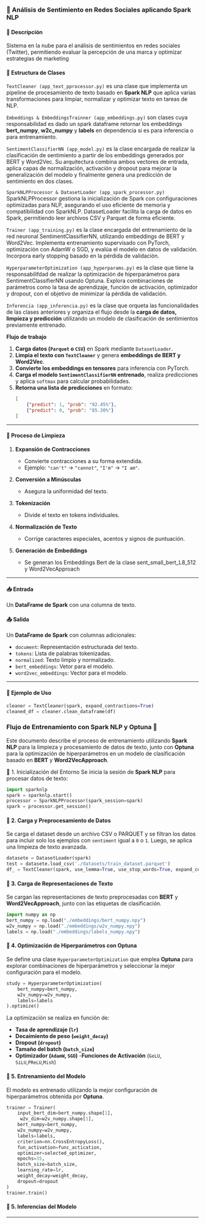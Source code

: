 ### 📝 Análisis de Sentimiento en Redes Sociales aplicando Spark NLP

#### 📌 Descripción
Sistema en la nube para el análisis de sentimientos en redes sociales (Twitter), permitiendo evaluar la percepción de una marca y optimizar estrategias de marketing 

#### 📌 Estructura de Clases
`TextCleaner (app_text_pprocessor.py)` es una clase que implementa un pipeline de procesamiento de texto basado en **Spark NLP** que aplica varias transformaciones para limpiar, normalizar y optimizar texto en tareas de NLP.

`Embeddings & EmbeddingsTrainner (app_embeddings.py)` son clases cuya responsabilidad es dado un spark dataframe retornar los embeddings **bert_numpy**, **w2c_numpy** y **labels** en dependencia si es para inferencia o para entrenamiento.

`SentimentClassifierNN (app_model.py)` es la clase encargada de realizar la clasificación de sentimiento a partir de los embeddings generados por BERT y Word2Vec. Su arquitectura combina ambos vectores de entrada, aplica capas de normalización, activación y dropout para mejorar la generalización del modelo y finalmente genera una predicción de sentimiento en dos clases.

`SparkNLPProcessor & DatasetLoader (app_spark_processor.py) ` SparkNLPProcessor gestiona la inicialización de Spark con configuraciones optimizadas para NLP, asegurando el uso eficiente de memoria y compatibilidad con SparkNLP. DatasetLoader facilita la carga de datos en Spark, permitiendo leer archivos CSV y Parquet de forma eficiente.

`Trainer (app_training.py)` es la clase encargada del entrenamiento de la red neuronal SentimentClassifierNN, utilizando embeddings de BERT y Word2Vec. Implementa entrenamiento supervisado con PyTorch, optimización con AdamW o SGD, y evalúa el modelo en datos de validación. Incorpora early stopping basado en la pérdida de validación.

`HyperparameterOptimization (app_hyperparams.py)` es la clase que tiene la responsabilifdad de realizar la optimización de hiperparámetros para SentimentClassifierNN usando Optuna. Explora combinaciones de parámetros como la tasa de aprendizaje, función de activación, optimizador y dropout, con el objetivo de minimizar la pérdida de validación.

`Inferencia (app_inferencia.py)` es la clase que orqueta las funcionalidades de las clases anteriores y organiza el flujo desde la **carga de datos, limpieza y predicción** utilizando un modelo de clasificación de sentimientos previamente entrenado.

 **Flujo de trabajo**
1. **Carga datos (`Parquet` o `CSV`)** en Spark mediante `DatasetLoader`.  
2. **Limpia el texto con `TextCleaner`** y genera **embeddings de BERT y Word2Vec**.  
3. **Convierte los embeddings en tensores** para inferencia con PyTorch.  
4. **Carga el modelo `SentimentClassifierNN` entrenado**, realiza predicciones y aplica `softmax` para calcular probabilidades.  
5. **Retorna una lista de predicciones** en formato:
   ```json
   [
       {"predict": 1, "prob": "92.45%"},
       {"predict": 0, "prob": "85.30%"}
   ]
---

#### 🔄 Proceso de Limpieza
1. **Expansión de Contracciones**  
   - Convierte contracciones a su forma extendida.  
   - Ejemplo: `"can't"` → `"cannot"`, `"I'm"` → `"I am"`.

2. **Conversión a Minúsculas**  
   - Asegura la uniformidad del texto.

3. **Tokenización**  
   - Divide el texto en tokens individuales.


5. **Normalización de Texto**  
   - Corrige caracteres especiales, acentos y signos de puntuación.


7. **Generación de Embeddings** 
   - Se generan los Embeddings Bert de la clase sent_small_bert_L8_512 y Word2VecApproach

---

#### 📥 Entrada
Un **DataFrame de Spark** con una columna de texto.

#### 📤 Salida
Un **DataFrame de Spark** con columnas adicionales:
- `document`: Representación estructurada del texto.
- `tokens`: Lista de palabras tokenizadas.
- `normalized`: Texto limpio y normalizado.
- `bert_embeddings`: Vetor para el modelo.
- `word2vec_embeddings`: Vector para el modelo.

---

#### 🚀 Ejemplo de Uso
```python
cleaner = TextCleaner(spark, expand_contractions=True)
cleaned_df = cleaner.clean_dataframe(df)

```

###  Flujo de Entrenamiento con Spark NLP y Optuna 🎯

Este documento describe el proceso de entrenamiento utilizando **Spark NLP** para la limpieza y procesamiento de datos de texto, junto con **Optuna** para la optimización de hiperparámetros en un modelo de clasificación basado en **BERT** y **Word2VecApproach**.

 📌 1. Inicialización del Entorno
Se inicia la sesión de **Spark NLP** para procesar datos de texto:

```python
import sparknlp
spark = sparknlp.start()
processor = SparkNLPProcessor(spark_session=spark)
spark = processor.get_session()
```

#### 📌 2. Carga y Preprocesamiento de Datos
Se carga el dataset desde un archivo CSV o PARQUET y se filtran los datos para incluir solo los ejemplos con `sentiment` igual a `0` o `1`. Luego, se aplica una limpieza de texto avanzada.

```python
datasete = DatasetLoader(spark)
test = datasete.load_csv('./datasets/train_dataset.parquet')
df_ = TextCleaner(spark, use_lemma=True, use_stop_words=True, expand_contractions=True).clean_dataframe(test)
```

#### 📌 3. Carga de Representaciones de Texto
Se cargan las representaciones de texto preprocesadas con **BERT** y **Word2VecApproach**, junto con las etiquetas de clasificación.

```python
import numpy as np
bert_numpy = np.load("./embeddings/bert_numpy.npy")
w2v_numpy = np.load("./embeddings/w2v_numpy.npy")
labels = np.load("./embeddings/labels_numpy.npy")
```

#### 📌 4. Optimización de Hiperparámetros con Optuna
Se define una clase `HyperparameterOptimization` que emplea **Optuna** para explorar combinaciones de hiperparámetros y seleccionar la mejor configuración para el modelo.

```python
study = HyperparameterOptimization(
    bert_numpy=bert_numpy,
    w2v_numpy=w2v_numpy,
    labels=labels
).optimize()
```

La optimización se realiza en función de:
- **Tasa de aprendizaje (`lr`)**
- **Decaimiento de peso (`weight_decay`)**
- **Dropout (`dropout`)**
- **Tamaño del batch (`batch_size`)**
- **Optimizador (`AdamW`, `SGD`)**
-**Funciones de Activación** (`GeLU`, `SiLU`,`PReLU`,`Mish`)

#### 📌 5. Entrenamiento del Modelo
El modelo es entrenado utilizando la mejor configuración de hiperparámetros obtenida por **Optuna**.

```python
trainer = Trainer(
    input_bert_dim=bert_numpy.shape[1],
     w2v_dim=w2v_numpy.shape[1],
    bert_numpy=bert_numpy,
    w2v_numpy=w2v_numpy,
    labels=labels,
    criterion=nn.CrossEntropyLoss(),
    fun_activation=func_actication,
    optimizer=selected_optimizer,
    epochs=35,
    batch_size=batch_size,
    learning_rate=lr,
    weight_decay=weight_decay,
    dropout=dropout
)
trainer.train()
```
#### 📌 5. Inferencias del Modelo



---


